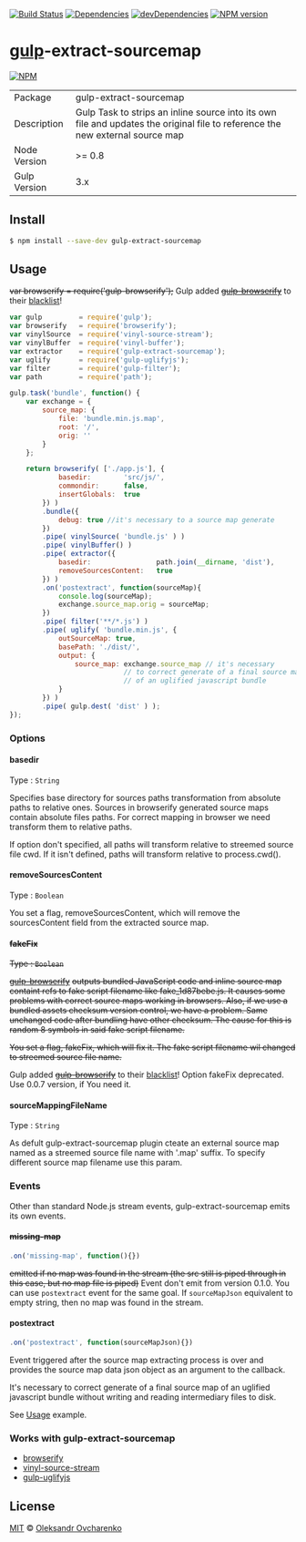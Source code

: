 [![Build Status](https://travis-ci.org/shonny-ua/gulp-extract-sourcemap.svg)](https://travis-ci.org/shonny-ua/gulp-extract-sourcemap)
[![Dependencies](https://david-dm.org/shonny-ua/gulp-extract-sourcemap.svg)](https://david-dm.org/shonny-ua/gulp-extract-sourcemap)
[![devDependencies](https://david-dm.org/shonny-ua/gulp-extract-sourcemap/dev-status.svg)](https://david-dm.org/shonny-ua/gulp-extract-sourcemap#info=devDependencies&view=table)
[![NPM version](https://badge.fury.io/js/gulp-extract-sourcemap.svg)](http://badge.fury.io/js/gulp-extract-sourcemap)

# [gulp](https://github.com/wearefractal/gulp)-extract-sourcemap

[![NPM](https://nodei.co/npm/gulp-extract-sourcemap.png?downloads=true&stars=true)](https://nodei.co/npm/gulp-extract-sourcemap/)

<table>
<tr> 
<td>Package</td><td>gulp-extract-sourcemap</td>
</tr>
<tr>
<td>Description</td>
<td>Gulp Task to strips an inline source into its own file and updates the original file to reference the new external source map</td>
</tr>
<tr>
<td>Node Version</td>
<td>>= 0.8</td>
</tr>
<tr>
<td>Gulp Version</td>
<td>3.x</td>

</tr>
</table>

## Install

```sh
$ npm install --save-dev gulp-extract-sourcemap
```

## Usage

~~var browserify   = require('gulp-browserify');~~
Gulp added [~~gulp-browserify~~](https://github.com/deepak1556/gulp-browserify) to their [blacklist](https://github.com/gulpjs/plugins/issues/47)!
```js
var gulp         = require('gulp');
var browserify   = require('browserify');
var vinylSource  = require('vinyl-source-stream');
var vinylBuffer  = require('vinyl-buffer');
var extractor    = require('gulp-extract-sourcemap');
var uglify       = require('gulp-uglifyjs');
var filter       = require('gulp-filter');
var path         = require('path');

gulp.task('bundle', function() {
    var exchange = {
        source_map: {
            file: 'bundle.min.js.map',
            root: '/',
            orig: ''
        }
    };

    return browserify( ['./app.js'], {
            basedir:        'src/js/',
            commondir:      false,
            insertGlobals:  true
        }) )
        .bundle({
            debug: true //it's necessary to a source map generate
        })
        .pipe( vinylSource( 'bundle.js' ) )
        .pipe( vinylBuffer() )
        .pipe( extractor({
            basedir:                path.join(__dirname, 'dist'),
            removeSourcesContent:   true
        }) )
        .on('postextract', function(sourceMap){
            console.log(sourceMap);
            exchange.source_map.orig = sourceMap;
        })
        .pipe( filter('**/*.js') )
        .pipe( uglify( 'bundle.min.js', {
            outSourceMap: true,
            basePath: './dist/',
            output: {
                source_map: exchange.source_map // it's necessary 
                            // to correct generate of a final source map
                            // of an uglified javascript bundle
            }
        }) )
        .pipe( gulp.dest( 'dist' ) );
});
```

### Options

#### basedir

Type : `String`

Specifies base directory for sources paths transformation from absolute paths to relative ones. Sources in browserify generated source maps contain absolute files paths. For correct mapping in browser we need transform them to relative paths.

If option don't specified, all paths will transform relative to streemed source file cwd. If it isn't defined, paths will transform relative to process.cwd().

#### removeSourcesContent

Type : `Boolean`

You set a flag, removeSourcesContent, which will remove the sourcesContent field from the extracted source map.

#### ~~fakeFix~~

~~Type : `Boolean`~~

[~~gulp-browserify~~](https://github.com/deepak1556/gulp-browserify) ~~outputs bundled JavaScript code and inline source map containt refs to fake script filename like fake_1d87bebe.js. It causes some problems with correct source maps working in browsers. Also, if we use a bundled assets checksum version control, we have a problem. Same unchanged code after bundling have other checksum. The cause for this is random 8 symbols in said fake script filename.~~

~~You set a flag, fakeFix, which will fix it. The fake script filename wil changed to streemed source file name.~~

Gulp added [~~gulp-browserify~~](https://github.com/deepak1556/gulp-browserify) to their [blacklist](https://github.com/gulpjs/plugins/issues/47)!
Option fakeFix deprecated. Use 0.0.7 version, if You need it.

#### sourceMappingFileName

Type : `String`

As defult gulp-extract-sourcemap plugin cteate an external source map named as a streemed source file name with '.map' suffix. To specify different source map filename use this param.

### Events

Other than standard Node.js stream events, gulp-extract-sourcemap emits its own events.

#### ~~missing-map~~

```javascript
.on('missing-map', function(){})
```
~~emitted if no map was found in the stream (the src still is piped through in this case, but no map file is piped)~~
Event don't emit from version 0.1.0. You can use `postextract` event for the same goal. If `sourceMapJson` equivalent to empty string, then 
no map was found in the stream.

#### postextract

```javascript
.on('postextract', function(sourceMapJson){})
```

Event triggered after the source map extracting process is over and provides the source map data json object as an argument to the callback.

It's necessary to correct generate of a final source map of an uglified javascript bundle without writing and reading intermediary files to disk.

See [Usage](#usage) example.


### Works with gulp-extract-sourcemap

- [browserify](https://github.com/substack/node-browserify)
- [vinyl-source-stream](https://github.com/hughsk/vinyl-source-stream)
- [gulp-uglifyjs](https://github.com/craigjennings11/gulp-uglifyjs)

## License

[MIT](http://opensource.org/licenses/MIT) © [Oleksandr Ovcharenko](mailto:shonny.ua@gmail.com)
